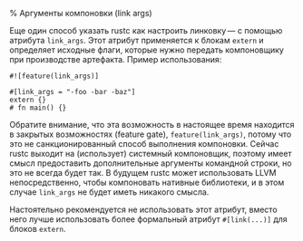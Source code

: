 % Аргументы компоновки (link args)

Еще один способ указать rustc как настроить линковку — с помощью атрибута
`link_args`. Этот атрибут применяется к блокам `extern` и определяет исходные
флаги, которые нужно передать компоновщику при производстве артефакта.
Пример использования:

``` no_run
#![feature(link_args)]

#[link_args = "-foo -bar -baz"]
extern {}
# fn main() {}
```

Обратите внимание, что эта возможность в настоящее время находится в закрытых
возможностях (feature gate), `feature(link_args)`, потому что это не
санкционированный способ выполнения компоновки. Сейчас rustc выходит на
(использует) системный компоновщик, поэтому имеет смысл предоставить
дополнительные аргументы командной строки, но это не всегда будет так. В будущем
rustc может использовать LLVM непосредственно, чтобы компоновать нативные
библиотеки, и в этом случае `link_args` не будет иметь никакого смысла.

Настоятельно рекомендуется не использовать этот атрибут, вместо него лучше
использовать более формальный атрибут `#[link(...)]` для блоков `extern`.

